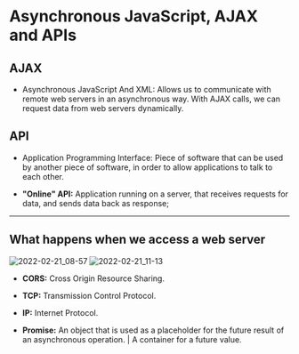 # Asynchronous JavaScript, AJAX and APIs

## AJAX

- Asynchronous JavaScript And XML: Allows us to communicate with remote web servers in an asynchronous way. With AJAX calls, we can request data from web servers dynamically.

## API

- Application Programming Interface: Piece of software that can be used by another piece of software, in order to allow applications to talk to each other.

- **"Online" API:** Application running on a server, that receives requests for data, and sends data back as response;

---

## What happens when we access a web server

![2022-02-21_08-57](https://user-images.githubusercontent.com/67066348/154937629-197c50d9-79f3-49be-a91b-7a3b272b6df7.png)
![2022-02-21_11-13](https://user-images.githubusercontent.com/67066348/154937651-d4ed40c3-42c7-4d63-a9ed-6c4bce9ec9cd.png)

- **CORS:** Cross Origin Resource Sharing.

- **TCP:** Transmission Control Protocol.
- **IP:** Internet Protocol.
- **Promise:** An object that is used as a placeholder for the future result of an asynchronous operation. | A container for a future value.

